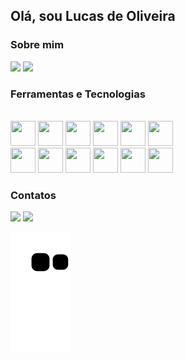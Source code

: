 ## Olá, sou Lucas de Oliveira

### Sobre mim

<div>
<img height="180em" src="https://github-readme-stats.vercel.app/api/top-langs/?username=akynus&layout=compact&langs_count=7&theme=dracula"/>
<img height="180em" src="https://github-readme-stats.vercel.app/api?username=akynus&show_icons=true&theme=dracula&include_all_commits=true&count_private=true"/>
</div>

### Ferramentas e Tecnologias

<br/>
<img src="https://cdn.jsdelivr.net/gh/devicons/devicon/icons/flutter/flutter-original.svg" width="40" height="40"/>
<img src="https://cdn.jsdelivr.net/gh/devicons/devicon/icons/react/react-original.svg" width="40" height="40"/>
<img src="https://cdn.jsdelivr.net/gh/devicons/devicon/icons/javascript/javascript-original.svg" width="40" height="40"/>
<img src="https://cdn.jsdelivr.net/gh/devicons/devicon/icons/typescript/typescript-original.svg" width="40" height="40"/>
<img src="https://cdn.jsdelivr.net/gh/devicons/devicon/icons/java/java-original.svg" width="40" height="40"/>
<img src="https://cdn.jsdelivr.net/gh/devicons/devicon/icons/spring/spring-original.svg" width="40" height="40"/>
<br/>
<img src="https://cdn.jsdelivr.net/gh/devicons/devicon/icons/postgresql/postgresql-original.svg" width="40" height="40"/>
<img src="https://cdn.jsdelivr.net/gh/devicons/devicon/icons/git/git-original.svg" width="40" height="40"/>
<img src="https://cdn.jsdelivr.net/gh/devicons/devicon/icons/meteor/meteor-original.svg" width="40" height="40"/>
<img src="https://cdn.jsdelivr.net/gh/devicons/devicon/icons/mongodb/mongodb-original.svg" width="40" height="40"/>
<img src="https://cdn.jsdelivr.net/gh/devicons/devicon/icons/intellij/intellij-original.svg" width="40" height="40"/>
<img src="https://cdn.jsdelivr.net/gh/devicons/devicon/icons/webstorm/webstorm-original.svg" width="40" height="40"/>

### Contatos

<div>
<a href = "mailto:lucasoliveira_aky@outlook.com.br"><img src="https://img.shields.io/badge/Outlook-17234E?style=for-the-badge&logo=microsoft&logoColor=white" target="_blank"></a>
<a href="https://www.linkedin.com/in/lucas-de-oliveira-42835113b/" target="_blank"><img src="https://img.shields.io/badge/-LinkedIn-%230077B5?style=for-the-badge&logo=linkedin&logoColor=white" target="_blank"></a>   
</div>

![Snake animation](https://github.com/akynus/akynus/blob/output/github-contribution-grid-snake.svg)